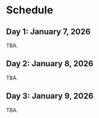 # Schedule

## Day 1: January 7, 2026

TBA.

## Day 2: January 8, 2026

TBA.

## Day 3: January 9, 2026

TBA.

